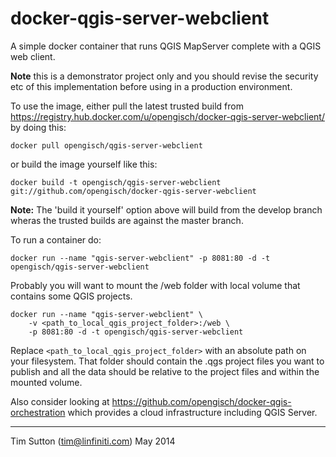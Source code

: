 docker-qgis-server-webclient
============================

A simple docker container that runs QGIS MapServer complete with a QGIS web client.


**Note** this is a demonstrator project only and you should revise the security
etc of this implementation before using in a production environment.

To use the image, either pull the latest trusted build from 
https://registry.hub.docker.com/u/opengisch/docker-qgis-server-webclient/ by doing this:

```
docker pull opengisch/qgis-server-webclient
```

or build the image yourself like this:

```
docker build -t opengisch/qgis-server-webclient git://github.com/opengisch/docker-qgis-server-webclient
```

**Note:** The 'build it yourself' option above will build from the develop branch
wheras the trusted builds are against the master branch.


To run a container do:

```
docker run --name "qgis-server-webclient" -p 8081:80 -d -t opengisch/qgis-server-webclient
```

Probably you will want to mount the /web folder with local volume
that contains some QGIS projects. 

```
docker run --name "qgis-server-webclient" \
    -v <path_to_local_qgis_project_folder>:/web \
    -p 8081:80 -d -t opengisch/qgis-server-webclient
```

Replace ``<path_to_local_qgis_project_folder>`` with an absolute path on your
filesystem. That folder should contain the .qgs project files you want to
publish and all the data should be relative to the project files and within the
mounted volume.


Also consider looking at https://github.com/opengisch/docker-qgis-orchestration
which provides a cloud infrastructure including QGIS Server.

-----------

Tim Sutton (tim@linfiniti.com)
May 2014
